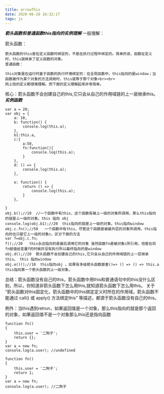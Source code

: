 ```yaml
---
title: arrowThis
date: 2020-06-28 16:32:17
tags: js
---
```

***箭头函数和普通函数this指向的实例理解***
一般理解：

箭头函数：
```
箭头函数的this是在定义函数时绑定的，不是在执行过程中绑定的。简单的说，函数在定义时，this就继承了定义函数的对象。　
普通函数：
```
```
this对象是在运行时基于函数的执行环境绑定的：在全局函数中，this指向的是window；当函数被作为某个对象的方法调用时，this就等于那个对象<br><br>
网上找的定义都很难理解。而下面的定义理解起来非常简单。
```
核心：箭头函数不会创建自己的this,它只会从自己的作用域链的上一层继承this。
***实例函数***
```
var a = 20;
var obj = {
    a: 10,
    b: function() {
        console.log(this.a);
    },
    b1:this.a,
    c:{
        a:50,
        fn:function(){
            console.log(this.a);
        }
    },
    d: () => {
        console.log(this.a);
    },

    e: function() {
        return () => {
            console.log(this.a);
        }
    },

}
obj.b();//10  //一个函数中有this，这个函数有被上一级的对象所调用，那么this指向的就是上一级的对象。this 指向 obj
console.log(obj.b1);//20  this指向的就是上一级的对象。this指向window
obj.c.fn();//50   一个函数中有this，尽管这个函数是被最外层的对象所调用，this指向的也只是它上一级的对象c。区分下面的方法
var f=obj.c.fn;
f();//20   this永远指向的是最后调用它的对象 虽然函数fn是被对象c所引用，但是在将fn赋值给变量f的时候并没有执行所以最终指向的是window
obj.d();//20  箭头函数不会创建自己的this,它只会从自己的作用域链的上一层继承this。 this 指向window
obj.e()();//10  this指向obj 。如果有多级箭头函数嵌套()=> () => () => this.a this指向第一个箭头函数的上一级对象。
```
总结：箭头函数没有自己的this，箭头函数中用this和普通语句中的this没什么区别，所以，你知道非箭头函数下怎么用this,就知道箭头函数下怎么用this。
关于 “箭头函数对this固定化，箭头函数中的this绑定定义时所在的作用域，箭头函数不能通过 call() 或 apply() 方法绑定this” 等描述，都源于箭头函数没有自己的this。



例外：当this遇到retrun，如果返回值是一个对象，那么this指向的就是那个返回的对象，如果返回值不是一个对象那么this还是指向函数
```
function fn()
{
    this.user = '二狗子';
    return {};
}
var a = new fn;
console.log(a.user); //undefined
```
```
function fn()
{
    this.user = '二狗子';
    return 1;
}
var a = new fn;
console.log(a.user); //二狗子
```
